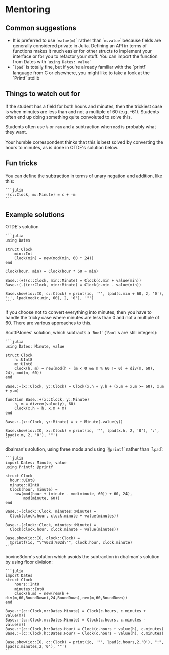 # Mentoring

## Common suggestions

- It is preferred to use \``value(m)`\` rather than \``m.value`\` because fields are generally considered private in Julia. Defining an API in terms of functions makes it much easier for other structs to implement your interface or for you to refactor your stuff. You can import the function from Dates with \``using Dates: value`\`
- \``lpad`\` is totally fine, but if you're already familiar with the \`printf\` language from C or elsewhere, you might like to take a look at the \`Printf\` stdlib


## Things to watch out for

If the student has a field for both hours and minutes, then
the trickiest case is when minutes are less than and not a multiple of 60 (e.g. -61).
Students often end up doing something quite convoluted to solve this.

Students often use `%` or `rem` and a subtraction when `mod` is probably what they want.

Your humble correspondent thinks that this is best solved by converting the hours to minutes, as is done in OTDE's solution below.


## Fun tricks

You can define the subtraction in terms of unary negation and addition, like this:

````
```julia
-(c::Clock, m::Minute) = c + -m
```
````

## Example solutions

OTDE's solution

````
```julia
using Dates

struct Clock
    min::Int
    Clock(min) = new(mod(min, 60 * 24))
end

Clock(hour, min) = Clock(hour * 60 + min)

Base.:(+)(c::Clock, min::Minute) = Clock(c.min + value(min))
Base.:(-)(c::Clock, min::Minute) = Clock(c.min - value(min))

Base.show(io::IO, c::Clock) = print(io, '"', lpad(c.min ÷ 60, 2, '0'), ':', lpad(mod(c.min, 60), 2, '0'), '"')
```
````

If you choose not to convert everything into minutes,
then you have to handle the tricky case where minutes are less than 0 and not a multiple of 60.
There are various approaches to this.

ScottPJones' solution, which subtracts a \``Bool`\` (\``Bool`\`s are still integers):

````
```julia
using Dates: Minute, value

struct Clock
    h::UInt8
    m::UInt8
    Clock(h, m) = new(mod(h - (m < 0 && m % 60 != 0) + div(m, 60), 24), mod(m, 60))
end

Base.:+(x::Clock, y::Clock) = Clock(x.h + y.h + (x.m + x.m >= 60), x.m + y.m)

function Base.:+(x::Clock, y::Minute)
    h, m = divrem(value(y), 60)
    Clock(x.h + h, x.m + m)
end

Base.:-(x::Clock, y::Minute) = x + Minute(-value(y))

Base.show(io::IO, x::Clock) = print(io, '"', lpad(x.h, 2, '0'), ':', lpad(x.m, 2, '0'), '"')
```
````

dbalman's solution, using three mods and using \``@printf`\` rather than \``lpad`\`:

````
```julia
import Dates: Minute, value
using Printf: @printf

struct Clock
  hour::UInt8
  minute::UInt8
  Clock(hour, minute) =
    new(mod(hour + (minute - mod(minute, 60)) ÷ 60, 24),
        mod(minute, 60))
end

Base.:+(clock::Clock, minutes::Minute) =
  Clock(clock.hour, clock.minute + value(minutes))

Base.:-(clock::Clock, minutes::Minute) =
  Clock(clock.hour, clock.minute - value(minutes))

Base.show(io::IO, clock::Clock) =
  @printf(io, "\"%02d:%02d\"", clock.hour, clock.minute)
```
````

bovine3dom's solution which avoids the subtraction in dbalman's solution by using floor division:

````
```julia
import Dates
struct Clock
    hours::Int8
    minutes::Int8
    Clock(h,m) = new(rem(h + div(m,60,RoundDown),24,RoundDown),rem(m,60,RoundDown))
end

Base.:+(c::Clock,m::Dates.Minute) = Clock(c.hours, c.minutes + value(m))
Base.:-(c::Clock,m::Dates.Minute) = Clock(c.hours, c.minutes - value(m))
Base.:+(c::Clock,h::Dates.Hour) = Clock(c.hours + value(h), c.minutes)
Base.:-(c::Clock,h::Dates.Hour) = Clock(c.hours - value(h), c.minutes)

Base.show(io::IO, c::Clock) = print(io, '"', lpad(c.hours,2,'0'), ":", lpad(c.minutes,2,'0'), '"')
```
````
